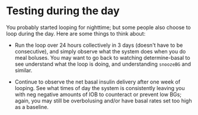 # Testing during the day

You probably started looping for nighttime; but some people also choose to loop during the day. Here are some things to think about:

* Run the loop over 24 hours collectively in 3 days (doesn't have to be consecutive), and simply observe what the system does when you do meal boluses. You may want to go back to watching determine-basal to see understand what the loop is doing, and understanding `snoozeBG` and similar.

* Continue to observe the net basal insulin delivery after one week of looping. See what times of day the system is consistently leaving you with neg negative amounts of IOB to counteract or prevent low BGs; again, you may still be overbolusing and/or have basal rates set too high as a baseline.
